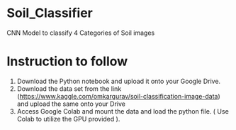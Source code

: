 # Soil_Classifier
CNN Model to classify 4 Categories of Soil images

# Instruction to follow
1) Download the Python notebook and upload it onto your Google Drive.
2) Download the data set from the link (https://www.kaggle.com/omkargurav/soil-classification-image-data) and upload the same onto your Drive
3) Access Google Colab and mount the data and load the python file. ( Use Colab to utilize the GPU provided ).
